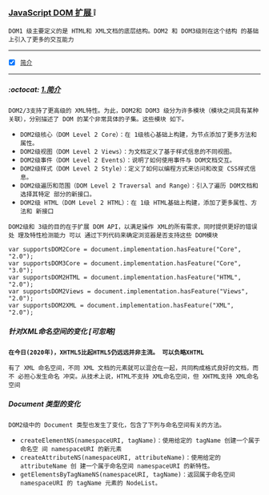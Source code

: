 ### [JavaScript DOM 扩展 ](#top) :grey_exclamation: <b id="top"></b>
`DOM1 级主要定义的是 HTML和 XML文档的底层结构。DOM2 和 DOM3级则在这个结构 的基础上引入了更多的交互能力 `

------
- [x] [`简介`](#target1)


-----
#####  :octocat: [1.简介](#top) <b id="target1"></b> 
`DOM2/3支持了更高级的 XML特性。为此，DOM2和 DOM3 级分为许多模块（模块之间具有某种关联），分别描述了 DOM 的某个非常具体的子集。这些模块 如下。 `

* `DOM2级核心（DOM Level 2 Core）：在 1级核心基础上构建，为节点添加了更多方法和属性。` 
* `DOM2级视图（DOM Level 2 Views）：为文档定义了基于样式信息的不同视图。` 
* `DOM2级事件（DOM Level 2 Events）：说明了如何使用事件与 DOM文档交互。` 
* `DOM2级样式（DOM Level 2 Style）：定义了如何以编程方式来访问和改变 CSS样式信息。` 
* `DOM2级遍历和范围（DOM Level 2 Traversal and Range）：引入了遍历 DOM文档和选择其特定 部分的新接口。` 
* `DOM2级 HTML（DOM Level 2 HTML）：在 1级 HTML基础上构建，添加了更多属性、方法和 新接口`

`DOM2级和 3级的目的在于扩展 DOM API，以满足操作 XML的所有需求，同时提供更好的错误处 理及特性检测能力 可以
通过下列代码来确定浏览器是否支持这些 DOM模块`

```node
var supportsDOM2Core = document.implementation.hasFeature("Core", "2.0");  
var supportsDOM3Core = document.implementation.hasFeature("Core", "3.0"); 
var supportsDOM2HTML = document.implementation.hasFeature("HTML", "2.0"); 
var supportsDOM2Views = document.implementation.hasFeature("Views", "2.0"); 
var supportsDOM2XML = document.implementation.hasFeature("XML", "2.0"); 
```

##### 针对XML命名空间的变化 [可忽略]
**`在今日(2020年)，XHTML5比起HTML5仍远远并非主流。 可以负略XHTML`**

`有了 XML 命名空间，不同 XML 文档的元素就可以混合在一起，共同构成格式良好的文档，而不 必担心发生命名
冲突。从技术上说，HTML不支持 XML命名空间，但 XHTML支持 XML命名空间`

##### Document 类型的变化
`DOM2级中的 Document 类型也发生了变化，包含了下列与命名空间有关的方法。 `

* `createElementNS(namespaceURI, tagName)：使用给定的 tagName 创建一个属于命名空 间 namespaceURI 的新元素`
* `createAttributeNS(namespaceURI, attributeName)：使用给定的 attributeName 创 建一个属于命名空间 namespaceURI 的新特性。 `
* `getElementsByTagNameNS(namespaceURI, tagName)：返回属于命名空间 namespaceURI 的 tagName 元素的 NodeList。 `





